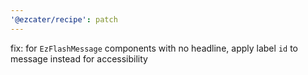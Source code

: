 ```yaml
---
'@ezcater/recipe': patch
---
```


fix: for `EzFlashMessage` components with no headline, apply label `id` to message instead for accessibility
